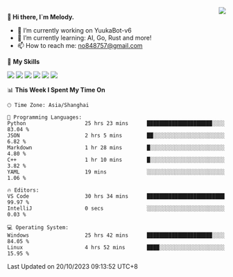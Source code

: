 <a href="#">
  <img align="right" src="https://github-readme-stats.vercel.app/api?username=melodyyuuka&count_private=true&show_icons=true" />
</a>

**👋 Hi there, I`m Melody.**

- 🔭 I’m currently working on YuukaBot-v6
- 🌱 I’m currently learning: AI, Go, Rust and more!
- 📫 How to reach me: no848757@gmail.com

🌟 **My Skills** 

![](https://img.shields.io/badge/-Python-3e74a2?style=flat-square&logo=Python&logoColor=fff)
![](https://img.shields.io/badge/-Java-007396?style=flat-square&logo=OpenJDK&logoColor=fff)
![](https://img.shields.io/badge/-Node.js-339933?style=flat-square&logo=Node.js&logoColor=fff)
![](https://img.shields.io/badge/-Git-f05032?style=flat-square&logo=git&logoColor=fff)
![](https://img.shields.io/badge/-PostgreSQL-4169e1?style=flat-square&logo=PostgreSQL&logoColor=fff)
![](https://img.shields.io/badge/-VSCode-007acc?style=flat-square&logo=Visual-Studio-Code&logoColor=fff)


<!--START_SECTION:waka-->
📊 **This Week I Spent My Time On** 

```text
🕑︎ Time Zone: Asia/Shanghai

💬 Programming Languages: 
Python                   25 hrs 23 mins      █████████████████████░░░░   83.04 % 
JSON                     2 hrs 5 mins        ██░░░░░░░░░░░░░░░░░░░░░░░    6.82 % 
Markdown                 1 hr 28 mins        █░░░░░░░░░░░░░░░░░░░░░░░░    4.80 % 
C++                      1 hr 10 mins        █░░░░░░░░░░░░░░░░░░░░░░░░    3.82 % 
YAML                     19 mins             ░░░░░░░░░░░░░░░░░░░░░░░░░    1.06 % 

🔥 Editors: 
VS Code                  30 hrs 34 mins      █████████████████████████   99.97 % 
IntelliJ                 0 secs              ░░░░░░░░░░░░░░░░░░░░░░░░░    0.03 % 

💻 Operating System: 
Windows                  25 hrs 42 mins      █████████████████████░░░░   84.05 % 
Linux                    4 hrs 52 mins       ████░░░░░░░░░░░░░░░░░░░░░   15.95 % 
```


 Last Updated on 20/10/2023 09:13:52 UTC+8
<!--END_SECTION:waka-->
